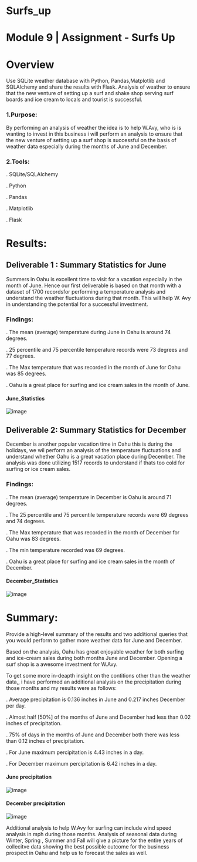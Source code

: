 # Surfs_up

# Module 9 | Assignment - Surfs Up

# Overview
Use SQLite weather database with Python, Pandas,Matplotlib and SQLAlchemy and share the results with Flask.
Analysis of weather to ensure that the new venture of setting up a surf and shake shop serving surf boards and ice cream to locals and tourist is successful. 

### 1.Purpose:

By performing an analysis of weather the idea is to help W.Avy, who is is wanting to invest in this business i will perform an analysis to ensure that the new venture of setting up a surf shop is successful on the basis of weather data especially during the months of June and December. 

### 2.Tools:

. SQLite/SQLAlchemy

. Python

. Pandas

. Matplotlib

. Flask


# Results:
## Deliverable 1 : Summary Statistics for June

Summers in Oahu is excellent time to visit for a vacation especially in the month of June. Hence our first deliverable is based on that month with a dataset of 1700 recordsfor performing a temperature analysis and understand the weather fluctuations during that month. This will help W. Avy in understanding the potential for a successful investment.

### Findings:

. The mean (average) temperature during June in Oahu is around 74 degrees.

. 25 percentile and 75 percentile temperature records were 73 degrees and 77 degrees. 

. The Max temperature that was recorded in the month of June for Oahu was 85 degrees.

. Oahu is a great place for surfing and ice cream sales in the month of June.

#### June_Statistics


![image](https://user-images.githubusercontent.com/96351897/156941798-c6fa2649-e662-402f-b6c5-8fe917e65764.png)


## Deliverable 2: Summary Statistics for December

December is another popular vacation time in Oahu this is during the holidays, we wil perform an analysis of the temperature fluctuations and understand whether Oahu is a great vacation place during December. The analysis was done utilizing 1517 records to understand if thats too cold for surfing or ice cream sales.

### Findings:

. The mean (average) temperature in December is Oahu is around 71 degrees.

. The 25 percentile and 75 percentile temperature records were 69 degrees and 74 degrees. 

. The Max temperature that was recorded in the month of December for Oahu was 83 degrees.

. The min temperature recorded was 69 degrees.

. Oahu is a great place for surfing and ice cream sales in the month of December.

#### December_Statistics


![image](https://user-images.githubusercontent.com/96351897/156941807-a25bbe8e-fed3-4c6b-ab22-87f5411437e3.png)




# Summary: 

Provide a high-level summary of the results and two additional queries that you would perform to gather more weather data for June and December.

Based on the analysis, Oahu has great enjoyable weather for both surfing and ice-cream sales during both months June and December. Opening a surf shop is a awesome investment for W.Avy.

To get some more in-deapth insight on the contitions other than the weather data,, i have performed an additional analysis on the precipitation during those months and my results were as follows:

. Average precipitation is 0.136 inches in June and 0.217 inches December per day.

. Almost half [50%] of the months of June and December had less than 0.02 inches of precipitation. 

. 75% of days in the months of June and December both there was less than 0.12 inches of precipitation.

. For June maximum percipitation is 4.43 inches in a day.

. For December maximum percipitation is 6.42 inches in a day.


#### June precipitation 


![image](https://user-images.githubusercontent.com/96351897/156941830-a5bb0973-956a-465a-9b40-d941f4c33f37.png)





#### December precipitation


![image](https://user-images.githubusercontent.com/96351897/156942313-e7b1b6bb-67d5-42a8-abf4-7a24109a2b1d.png)



Additional analysis to help W.Avy for surfing can include wind speed analysis in mph during those months. Analysis of seasonal data during Winter, Spring , Summer and Fall will give a picture for the entire years of collecitve data showing the best possible outcome for the business prospect in Oahu and help us to forecast the sales as well.
